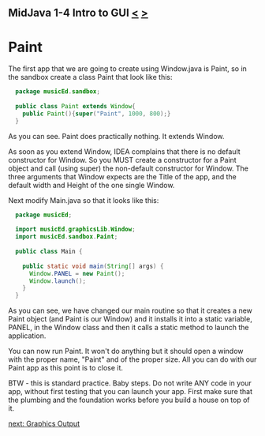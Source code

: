 ## MidJava 1-4 Intro to GUI [&LT;](MJ0103.md) [&GT;](MJ0105.md)
# Paint
The first app that we are going to create using Window.java is Paint, so in the sandbox create a class Paint that look like this:

```java
  package musicEd.sandbox;
  
  public class Paint extends Window{
    public Paint(){super("Paint", 1000, 800);}
  }
```

As you can see. Paint does practically nothing. It extends Window.

As soon as you extend Window, IDEA complains that there is no default constructor for Window. So you MUST create a constructor for a Paint object and call (using super) the non-default constructor for Window. The three arguments that Window expects are the Title of the app, and the default width and Height of the one single Window.

Next modify Main.java so that it looks like this:

```java
  package musicEd;
  
  import musicEd.graphicsLib.Window;
  import musicEd.sandbox.Paint;
  
  public class Main {
  
    public static void main(String[] args) {
      Window.PANEL = new Paint();
      Window.launch();
    }
  }
```

As you can see, we have changed our main routine so that it creates a new Paint object (and Paint is our Window) and it installs it into a static variable, PANEL, in the Window class and then it calls a static method to launch the application.

You can now run Paint. It won't do anything but it should open a window with the proper name, "Paint" and of the proper size. All you can do with our Paint app as this point is to close it.

BTW - this is standard practice. Baby steps. Do not write ANY code in your app, without first testing that you can launch your app. First make sure that the plumbing and the foundation works before you build a house on top of it.

[next: Graphics Output](MJ0105.md)
